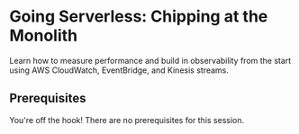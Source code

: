 # Going Serverless: Chipping at the Monolith

Learn how to measure performance and build in observability from the start using AWS CloudWatch, EventBridge, and Kinesis streams.

## Prerequisites

You're off the hook! There are no prerequisites for this session.